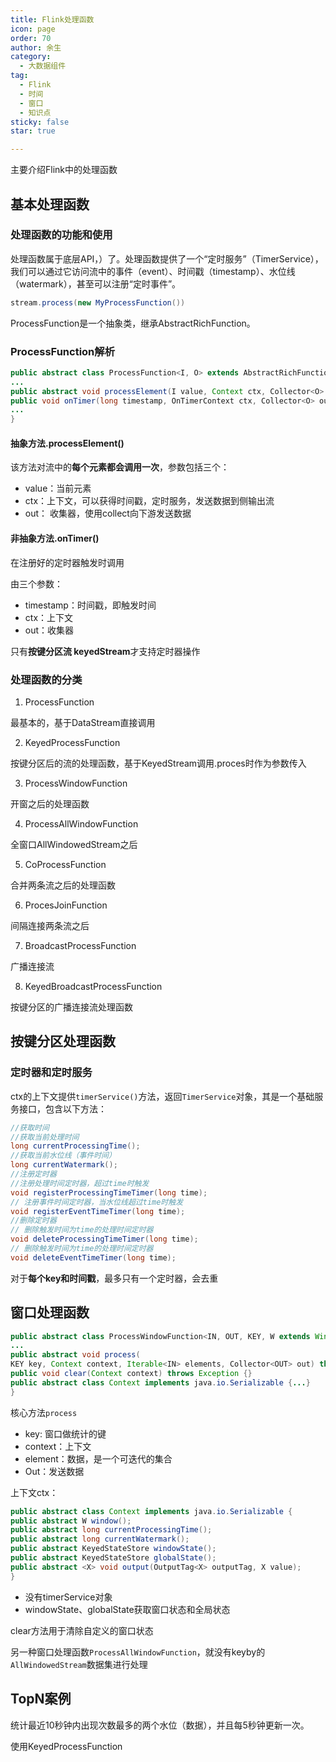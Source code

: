 ```yaml
---
title: Flink处理函数
icon: page
order: 70
author: 余生
category:
  - 大数据组件
tag:
  - Flink
  - 时间
  - 窗口
  - 知识点
sticky: false
star: true

---
```


主要介绍Flink中的处理函数

<!-- more -->

## 基本处理函数



### 处理函数的功能和使用

处理函数属于底层API，）了。处理函数提供了一个“定时服务”（TimerService），我们可以通过它访问流中的事件（event）、时间戳（timestamp）、水位线（watermark），甚至可以注册“定时事件”。



```java
stream.process(new MyProcessFunction())
```

ProcessFunction是一个抽象类，继承AbstractRichFunction。



### ProcessFunction解析

```java
public abstract class ProcessFunction<I, O> extends AbstractRichFunction {
...
public abstract void processElement(I value, Context ctx, Collector<O> out) throws Exception;
public void onTimer(long timestamp, OnTimerContext ctx, Collector<O> out) throws Exception {}
...
}
```

#### 抽象方法.processElement()

该方法对流中的**每个元素都会调用一次**，参数包括三个：

- value：当前元素
- ctx：上下文，可以获得时间戳，定时服务，发送数据到侧输出流
- out： 收集器，使用collect向下游发送数据



#### 非抽象方法.onTimer()

在注册好的定时器触发时调用

由三个参数：

- timestamp：时间戳，即触发时间
- ctx：上下文
- out：收集器

只有**按键分区流 keyedStream**才支持定时器操作

### 处理函数的分类

1. ProcessFunction

最基本的，基于DataStream直接调用

2. KeyedProcessFunction

按键分区后的流的处理函数，基于KeyedStream调用.proces时作为参数传入

3. ProcessWindowFunction

开窗之后的处理函数

4. ProcessAllWindowFunction

全窗口AllWindowedStream之后

5. CoProcessFunction

合并两条流之后的处理函数

6. ProcesJoinFunction

间隔连接两条流之后

7. BroadcastProcessFunction

广播连接流

8. KeyedBroadcastProcessFunction

按键分区的广播连接流处理函数

## 按键分区处理函数

### 定时器和定时服务

ctx的上下文提供`timerService()`方法，返回`TimerService`对象，其是一个基础服务接口，包含以下方法：

```java
//获取时间
//获取当前处理时间
long currentProcessingTime();
//获取当前水位线（事件时间）
long currentWatermark();
//注册定时器 
//注册处理时间定时器，超过time时触发
void registerProcessingTimeTimer(long time);
// 注册事件时间定时器，当水位线超过time时触发
void registerEventTimeTimer(long time);
//删除定时器
// 删除触发时间为time的处理时间定时器
void deleteProcessingTimeTimer(long time);
// 删除触发时间为time的处理时间定时器
void deleteEventTimeTimer(long time);
```

对于**每个key和时间戳**，最多只有一个定时器，会去重

## 窗口处理函数

```java
public abstract class ProcessWindowFunction<IN, OUT, KEY, W extends Window> extends AbstractRichFunction {
...
public abstract void process(
KEY key, Context context, Iterable<IN> elements, Collector<OUT> out) throws Exception;
public void clear(Context context) throws Exception {}
public abstract class Context implements java.io.Serializable {...}
}
```

核心方法`process`

- key: 窗口做统计的键
- context：上下文
- element：数据，是一个可迭代的集合
- Out：发送数据

上下文ctx：

```java
public abstract class Context implements java.io.Serializable {
public abstract W window();
public abstract long currentProcessingTime();
public abstract long currentWatermark();
public abstract KeyedStateStore windowState();
public abstract KeyedStateStore globalState();
public abstract <X> void output(OutputTag<X> outputTag, X value);
}
```

- 没有timerService对象
- windowState、globalState获取窗口状态和全局状态



clear方法用于清除自定义的窗口状态



另一种窗口处理函数`ProcessAllWindowFunction`，就没有keyby的`AllWindowedStream`数据集进行处理

## TopN案例

统计最近10秒钟内出现次数最多的两个水位（数据），并且每5秒钟更新一次。



使用KeyedProcessFunction

